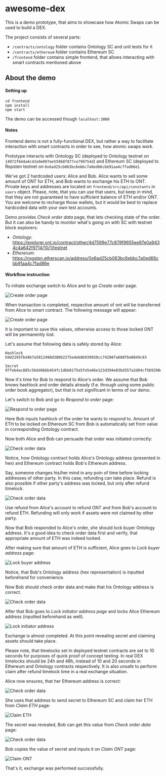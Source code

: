 # awesome-dex

This is a demo prototype, that aims to showcase how Atomic Swaps can be used to build a DEX. 

The project consists of several parts:
* `/contracts/ontology` folder contains Ontology SC and unit tests for it
* `/contracts/ethereum` folder contains Ethereum SC
* `/frontend` folder contains simple frontend, that allows interacting with smart contracts mentioned above

## About the demo

#### Setting up

```
cd frontend
npm install
npm start
```
The demo can be accessed though `localhost:3000`

#### Notes

Frontend demo is not a fully-functional DEX, but rather a way to facilitate interaction with smart contracts in order to see, how atomic swaps work. 

Prototype interacts with Ontology SC 
(deployed to Ontology testnet on `14972f644a4c43a9e097ee55968f877ce799754d`)
and Ethereum SC (deployed to Ropsten testnet on `0x6ad25cb063bc6ebbc7a0ed66cbb91aa4c7fad86e`).

We've got 2 hardcoded users: Alice and Bob. Alice wants to sell some amount of ONT for ETH, and Bob wants to exchange his ETH to ONT.
Private keys and addresses are located on `frontend/src/api/constants` in `users` object.
Please, note, that you can use that users, but keep in mind, that they are not guaranteed to have sufficient balance of ETH and/or ONT.
You are welcome to recharge those wallets, but it would be best to replace hardcoded data with your own test accounts.

Demo provides *Check order data* page, that lets checking state of the order.
But it can also be handy to monitor what's going on with SC with testnet block explorers:

* *Ontology:* https://explorer.ont.io/contract/other/4d7599e77c878f9655ee97e0a9434c4a642f9714/10/1/testnet
* *Ethererum:* https://ropsten.etherscan.io/address/0x6ad25cb063bc6ebbc7a0ed66cbb91aa4c7fad86e

#### Workflow instruction

To initiate exchange switch to Alice and to go *Create order* page.

![Create order page](screenshots/01.png)

When transaction is completed, respective amount of ont will be transferred from Alice to smart contract.
The following message will appear:

![Create order page](screenshots/02.png)

It is important to save this values, otherwise access to those locked ONT will be permanently lost.

Let's assume that following data is safely stored by Alice:
```
Hashlock b9d2195fbd4b7a5812498d380b2275e4eb8b939920cc74288fa688f6e0849c93

Secret 97feb4ac885c56dd4bbb454fc1dbb0175e5fe5e66e123d394e83bd357a2d04cf569298d625cbc9799a5db2296e912448
```

Now it's time for Bob to respond to Alice's order. 
We assume that Bob knows hashlock and order details already (f.e. through using some public order book aggregator), but that is not significant in terms of our demo.

Let's switch to Bob and go to *Respond to order* page:

![Respond to order page](screenshots/03.png)

Here Bob inputs hashlock of the order he wants to respond to. 
Amount of ETH to be locked on Ethereum SC from Bob is automatically set from value in corresponding Ontology contract.

Now both Alice and Bob can persuade that order was initiated correctly:

![Check order data](screenshots/04.png)

Notice, how Ontology contract holds Alice's Ontology address (presented in hex) and Ethereum contract holds Bob's Ethereum address.

Say, someone changes his/her mind in any poin of time before locking addresses of other party.
In this case, refunding can take place.
Refund is also possible if other party's address was locked, but only after refund timelock.

![Check order data](screenshots/05.png)

Use refund from Alice's account to refund ONT and from Bob's account to refund ETH.
Refunding will only work if assets were not claimed by other party.

Now that Bob responded to Alice's order, she should lock buyer Ontology address.
It's a good idea to check order data first and verify, that appropriate amount of ETH was indeed locked.

After making sure that amount of ETH is sufficient, Alice goes to *Lock buyer address* page:

![Lock buyer address](screenshots/06.png)

Notice, that Bob's Ontology address (hex representation) is inputted beforehand for convenience.

Now Bob should check order data and make that his Ontology address is correct.

![Check order data](screenshots/07.png)

After that Bob goes to *Lock initiator address page* and locks Alice Ethereum address (inputted beforehand as well).

![Lock initiator address](screenshots/08.png)

Exchange is almost completed. At this point revealing secret and claiming assets should take place. 

Please note, that timelocks set in deployed testnet contracts are set to 10 seconds for purposes of quick proof of concept testing.
In real DEX timelocks should be 24h and 48h, instead of 10 and 20 seconds in Ethereum and Ontology contracts respectively.
It is also unsafe to perform claim after refund timelock time in a real exchange situation.


Alice now ensures, that her Ethereum address is correct:

![Check order data](screenshots/09.png)

She uses that address to send secret to Ethereum SC and claim her ETH from *Claim ETH* page:

![Claim ETH](screenshots/10.png)

The secret was revealed, Bob can get this value from *Check order data* page:

![Check order data](screenshots/11.png)

Bob copies the value of secret and inputs it on *Claim ONT* page:

![Claim ONT](screenshots/12.png)

That's it, exchange was performed successfully.

